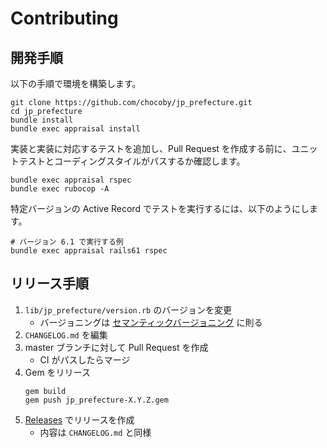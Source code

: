 # Contributing

## 開発手順

以下の手順で環境を構築します。

```
git clone https://github.com/chocoby/jp_prefecture.git
cd jp_prefecture
bundle install
bundle exec appraisal install
```

実装と実装に対応するテストを追加し、Pull Request を作成する前に、ユニットテストとコーディングスタイルがパスするか確認します。

```
bundle exec appraisal rspec
bundle exec rubocop -A
```

特定バージョンの Active Record でテストを実行するには、以下のようにします。

```
# バージョン 6.1 で実行する例
bundle exec appraisal rails61 rspec
```

## リリース手順

1. `lib/jp_prefecture/version.rb` のバージョンを変更
   - バージョニングは [セマンティックバージョニング](https://semver.org/lang/ja/) に則る
1. `CHANGELOG.md` を編集
1. master ブランチに対して Pull Request を作成
   - CI がパスしたらマージ
1. Gem をリリース
   ```
   gem build
   gem push jp_prefecture-X.Y.Z.gem
   ```
1. [Releases](https://github.com/chocoby/jp_prefecture/releases) でリリースを作成
   - 内容は `CHANGELOG.md` と同様
